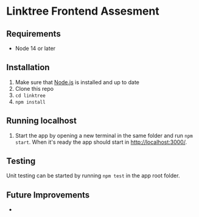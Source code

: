 # Linktree Frontend Assesment

## Requirements

* Node 14 or later

## Installation
1. Make sure that [Node.js](https://nodejs.org/en/download/) is installed and up to date
2. Clone this repo
3. `cd linktree`
4. `npm install`

## Running localhost

1. Start the app by opening a new terminal in the same folder and run `npm start`.  When it's ready the app should start in [http://localhost:3000/](http://localhost:3000/).

## Testing

Unit testing can be started by running `npm test` in the app root folder.

## Future Improvements
* 